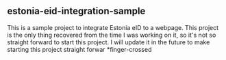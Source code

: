 ## estonia-eid-integration-sample

This is a sample project to integrate Estonia eID to a webpage.
This project is the only thing recovered from the time I was working on it, so it's not so straight forward to start this project. I will update it in the future to make starting this project straight forwar \*finger-crossed

